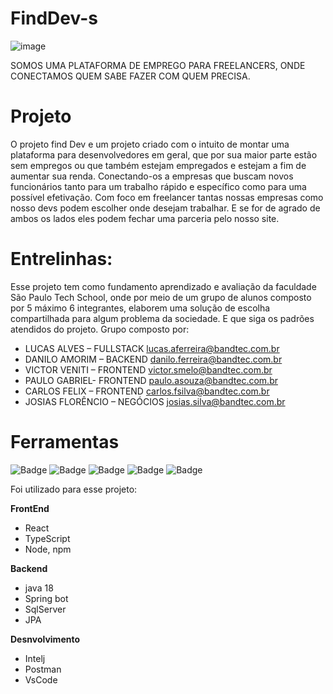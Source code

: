 # FindDev-s
![image](https://user-images.githubusercontent.com/89035290/202961702-5169d838-9327-4d55-a460-52ea7787c3d0.png)

SOMOS UMA PLATAFORMA DE EMPREGO PARA FREELANCERS, ONDE 
CONECTAMOS QUEM SABE FAZER COM QUEM PRECISA.

# Projeto
O projeto find Dev e um projeto criado com o intuito de montar uma plataforma para desenvolvedores em geral, que por sua maior parte estão sem empregos ou que também estejam empregados e estejam a fim de aumentar sua renda. Conectando-os a empresas que buscam novos funcionários tanto para um trabalho rápido e específico como para uma possível efetivação.
Com foco em freelancer tantas nossas empresas como nosso devs podem escolher onde desejam trabalhar. E se for de agrado de ambos os lados eles podem fechar uma parceria pelo nosso site.
# Entrelinhas:
Esse projeto tem como fundamento aprendizado e avaliação da faculdade São Paulo Tech School, onde por meio de um grupo de alunos composto por 5 máximo 6 integrantes, elaborem uma solução de escolha compartilhada para algum problema da sociedade. E que siga os padrões atendidos do projeto. 
Grupo composto por:

-	LUCAS ALVES – FULLSTACK
lucas.aferreira@bandtec.com.br
-	DANILO AMORIM – BACKEND
danilo.ferreira@bandtec.com.br
-	VICTOR VENITI – FRONTEND
victor.smelo@bandtec.com.br
-	PAULO GABRIEL- FRONTEND
paulo.asouza@bandtec.com.br
-	CARLOS FELIX – FRONTEND
carlos.fsilva@bandtec.com.br
-	JOSIAS FLORÊNCIO – NEGÓCIOS
josias.silva@bandtec.com.br

# Ferramentas
![Badge](https://img.shields.io/badge/Code-react-0366d6?&logo=react) 
![Badge](https://img.shields.io/badge/Figma-layout-76608a?&logo=api)
![Badge](https://img.shields.io/badge/API-integration-4c9d1f?&logo=api)
![Badge](https://img.shields.io/badge/Java-11-red)
![Badge](https://img.shields.io/badge/SpringBoot-2.7-green)

Foi utilizado para esse projeto:

**FrontEnd**
- React 
- TypeScript
- Node, npm

**Backend**
- java 18
- Spring bot
- SqlServer
- JPA

**Desnvolvimento**
- Intelj
- Postman 
- VsCode
